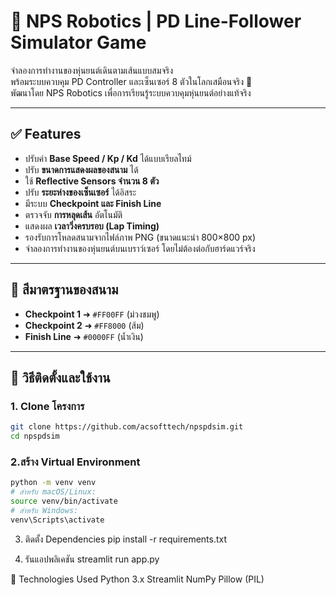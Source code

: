 # 🧠 NPS Robotics | PD Line-Follower Simulator Game

จำลองการทำงานของหุ่นยนต์เดินตามเส้นแบบสมจริง  
พร้อมระบบควบคุม PD Controller และเซ็นเซอร์ 8 ตัวในโลกเสมือนจริง 🎯  
พัฒนาโดย NPS Robotics เพื่อการเรียนรู้ระบบควบคุมหุ่นยนต์อย่างแท้จริง

---

## ✅ Features

- ปรับค่า **Base Speed / Kp / Kd** ได้แบบเรียลไทม์
- ปรับ **ขนาดการแสดงผลของสนาม** ได้
- ใช้ **Reflective Sensors จำนวน 8 ตัว**
- ปรับ **ระยะห่างของเซ็นเซอร์** ได้อิสระ
- มีระบบ **Checkpoint และ Finish Line**
- ตรวจจับ **การหลุดเส้น** อัตโนมัติ
- แสดงผล **เวลาวิ่งครบรอบ (Lap Timing)**
- รองรับการโหลดสนามจากไฟล์ภาพ PNG (ขนาดแนะนำ 800×800 px)
- จำลองการทำงานของหุ่นยนต์บนเบราว์เซอร์ โดยไม่ต้องต่อกับฮาร์ดแวร์จริง

---

## 🎯 สีมาตรฐานของสนาม

- **Checkpoint 1** ➜ `#FF00FF` (ม่วงชมพู)
- **Checkpoint 2** ➜ `#FF8000` (ส้ม)
- **Finish Line** ➜ `#0000FF` (น้ำเงิน)

---

## 🚀 วิธีติดตั้งและใช้งาน

### 1. Clone โครงการ
```bash
git clone https://github.com/acsofttech/npspdsim.git
cd npspdsim
```

### 2.สร้าง Virtual Environment
```bash
python -m venv venv
# สำหรับ macOS/Linux:
source venv/bin/activate
# สำหรับ Windows:
venv\Scripts\activate
```
3. ติดตั้ง Dependencies
pip install -r requirements.txt

4. รันแอปพลิเคชัน
streamlit run app.py

🧪 Technologies Used
Python 3.x
Streamlit
NumPy
Pillow (PIL)
